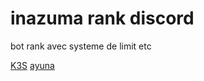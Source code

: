 # inazuma rank discord
 bot rank avec systeme de limit etc

[K3S](https://discord.gg/k3s)
[ayuna](https://discord.gg/ayuna)
